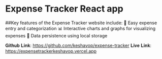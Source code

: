 # Expense Tracker React app

##Key features of the Expense Tracker website include:
📝 Easy expense entry and categorization
📊 Interactive charts and graphs for visualizing expenses
💾 Data persistence using local storage

𝐆𝐢𝐭𝐡𝐮𝐛 𝐋𝐢𝐧𝐤: https://github.com/keshavop/expense-tracker
𝐋𝐢𝐯𝐞 𝐋𝐢𝐧𝐤: https://expensetrackerkeshavop.vercel.app
